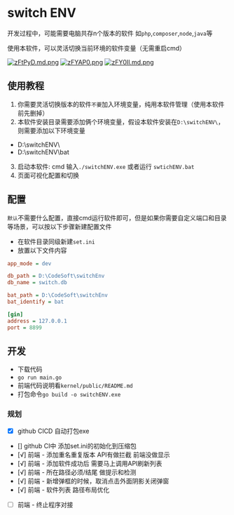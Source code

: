 
# switch ENV

开发过程中，可能需要电脑共存n个版本的软件  如`php`,`composer`,`node`,`java`等

使用本软件，可以灵活切换当前环境的软件变量（无需重启cmd）

[![zFtPyD.md.png](https://s1.ax1x.com/2022/11/13/zFtPyD.md.png)](https://imgse.com/i/zFtPyD)
[![zFYAP0.png](https://s1.ax1x.com/2022/11/13/zFYAP0.md.png)](https://imgse.com/i/zFYAP0)
[![zFY0II.md.png](https://s1.ax1x.com/2022/11/13/zFY0II.md.png)](https://imgse.com/i/zFY0II)

## 使用教程

1. 你需要灵活切换版本的软件`不要`加入环境变量，纯用本软件管理（使用本软件前先删掉）
2. 本软件安装目录需要添加俩个环境变量，假设本软件安装在`D:\switchENV\`，则需要添加以下环境变量
- D:\switchENV\
- D:\switchENV\bat
3. 启动本软件: cmd 输入`./switchENV.exe` 或者运行 `swtichENV.bat`
4. 页面可视化配置和切换


## 配置

`默认`不需要什么配置，直接cmd运行软件即可，但是如果你需要自定义端口和目录等场景，可以按以下步骤新建配置文件

- 在软件目录同级新建`set.ini`
- 放置以下文件内容
```ini
app_mode = dev

db_path = D:\CodeSoft\switchEnv
db_name = switch.db

bat_path = D:\CodeSoft\switchEnv
bat_identify = bat

[gin]
address = 127.0.0.1
port = 8899
```

## 开发

- 下载代码
- `go run main.go`
- 前端代码说明看`kernel/public/README.md`
- 打包命令`go build -o switchENV.exe`

### 规划

- [x] github CICD 自动打包exe
- [] github CI中 添加set.ini的初始化到压缩包
- [√] 前端 - 添加重名重复版本  API有做拦截  前端没做显示
- [√] 前端 - 添加软件成功后 需要马上调用API刷新列表
- [√] 前端 - 所在路径必须/结尾  做提示和检测
- [√] 前端 - 新增弹框的时候，取消点击外面阴影关闭弹窗
- [√] 前端 - 软件列表  路径布局优化
- [ ] 前端 - 终止程序对接